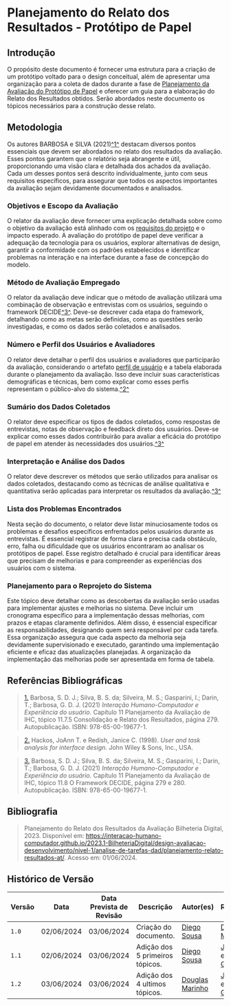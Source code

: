 # Planejamento do Relato dos Resultados - Protótipo de Papel

## <a>Introdução</a>
O propósito deste documento é fornecer uma estrutura para a criação de um protótipo voltado para o design conceitual, além de apresentar uma organização para a coleta de dados durante a fase de [Planejamento da Avaliação do Protótipo de Papel](./planejamentoAvaliacao.md) e oferecer um guia para a elaboração do Relato dos Resultados obtidos. Serão abordados neste documento os tópicos necessários para a construção desse relato.

## <a>Metodologia</a>

Os autores BARBOSA e SILVA (2021)<a id="anchor_1" href="#REF1">^1^</a> destacam diversos pontos essenciais que devem ser abordados no relato dos resultados da avaliação. Esses pontos garantem que o relatório seja abrangente e útil, proporcionando uma visão clara e detalhada dos achados da avaliação. Cada um desses pontos será descrito individualmente, junto com seus requisitos específicos, para assegurar que todos os aspectos importantes da avaliação sejam devidamente documentados e analisados.

### <a>Objetivos e Escopo da Avaliação</a>
O relator da avaliação deve fornecer uma explicação detalhada sobre como o objetivo da avaliação está alinhado com os [requisitos do projeto](https://interacao-humano-computador.github.io/2024.1-CD-MOJ/analise-de-requisitos/analise-de-tarefas/analiseHierarquicaTarefa/) e o impacto esperado. A avaliação do protótipo de papel deve verificar a adequação da tecnologia para os usuários, explorar alternativas de design, garantir a conformidade com os padrões estabelecidos e identificar problemas na interação e na interface durante a fase de concepção do modelo.

### <a>Método de Avaliação Empregado</a>
O relator da avaliação deve indicar que o método de avaliação utilizará uma combinação de observação e entrevistas com os usuários, seguindo o framework DECIDE<a id="anchor_3" href="#REF3">^3^</a>. Deve-se descrever cada etapa do framework, detalhando como as metas serão definidas, como as questões serão investigadas, e como os dados serão coletados e analisados.

### <a>Número e Perfil dos Usuários e Avaliadores</a>
O relator deve detalhar o perfil dos usuários e avaliadores que participarão da avaliação, considerando o artefato [perfil de usuário](https://interacao-humano-computador.github.io/2024.1-CD-MOJ/analise-de-requisitos/perfildeUsuario/) e a tabela elaborada durante o planejamento da avaliação. Isso deve incluir suas características demográficas e técnicas, bem como explicar como esses perfis representam o público-alvo do sistema.<a id="anchor_2" href="#REF2">^2^</a>

### <a>Sumário dos Dados Coletados</a>
O relator deve especificar os tipos de dados coletados, como respostas de entrevistas, notas de observação e feedback direto dos usuários. Deve-se explicar como esses dados contribuirão para avaliar a eficácia do protótipo de papel em atender às necessidades dos usuários.<a id="anchor_3" href="#REF3">^3^</a>

### <a>Interpretação e Análise dos Dados</a>
O relator deve descrever os métodos que serão utilizados para analisar os dados coletados, destacando como as técnicas de análise qualitativa e quantitativa serão aplicadas para interpretar os resultados da avaliação.<a id="anchor_3" href="#REF3">^3^</a>

### <a>Lista dos Problemas Encontrados</a>
Nesta seção do documento, o relator deve listar minuciosamente todos os problemas e desafios específicos enfrentados pelos usuários durante as entrevistas. É essencial registrar de forma clara e precisa cada obstáculo, erro, falha ou dificuldade que os usuários encontraram ao analisar os protótipos de papel. Esse registro detalhado é crucial para identificar áreas que precisam de melhorias e para compreender as experiências dos usuários com o sistema.

### <a>Planejamento para o Reprojeto do Sistema</a>
Este tópico deve detalhar como as descobertas da avaliação serão usadas para implementar ajustes e melhorias no sistema. Deve incluir um cronograma específico para a implementação dessas melhorias, com prazos e etapas claramente definidos. Além disso, é essencial especificar as responsabilidades, designando quem será responsável por cada tarefa. Essa organização assegura que cada aspecto da melhoria seja devidamente supervisionado e executado, garantindo uma implementação eficiente e eficaz das atualizações planejadas. A organização da implementação das melhorias pode ser apresentada em forma de tabela.

## <a>Referências Bibliográficas</a>

> <a id="REF1" href="#anchor_1">1.</a> Barbosa, S. D. J.; Silva, B. S. da; Silveira, M. S.; Gasparini, I.; Darin, T.; Barbosa, G. D. J. (2021) *Interação Humano-Computador e Experiência do usuário.* Capítulo 11 Planejamento da Avaliação de IHC, tópico 11.7.5 Consolidação e Relato dos Resultados, página 279. Autopublicação. ISBN: 978-65-00-19677-1.

> <a id="REF2" href="#anchor_2">2.</a> Hackos, JoAnn T. e Redish, Janice C. (1998). *User and task analysis for interface design.* John Wiley & Sons, Inc., USA.

> <a id="REF3" href="#anchor_3">3.</a> Barbosa, S. D. J.; Silva, B. S. da; Silveira, M. S.; Gasparini, I.; Darin, T.; Barbosa, G. D. J. (2021) *Interação Humano-Computador e Experiência do usuário.* Capítulo 11 Planejamento da Avaliação de IHC, tópico 11.8 O Framework DECIDE, página 279 e 280. Autopublicação. ISBN: 978-65-00-19677-1.

## <a>Bibliografia</a>
> Planejamento do Relato dos Resultados da Avaliação Bilheteria Digital, 2023. Disponível em: <a href="https://requisitos-de-software.github.io/2022.2-MEI/Elicitacao/perfil/">https://interacao-humano-computador.github.io/2023.1-BilheteriaDigital/design-avaliacao-desenvolvimento/nivel-1/analise-de-tarefas-dad/planejamento-relato-resultados-at/</a>. Acesso em: 01/06/2024.

## <a>Histórico de Versão</a>

| Versão| Data | Data Prevista de Revisão| Descrição  | Autor(es)  | Revisor(es) |
| ------- | ------ | ------ | ------- | -------- | -------- |
| `1.0` | 02/06/2024 | 03/06/2024 | Criação do documento. | [Diego Sousa](https://github.com/DiegoSousaLeite)| [Douglas Marinho](https://github.com/M4RINH0) |
| `1.1` | 02/06/2024 | 03/06/2024 | Adição dos 5 primeiros tópicos. | [Diego Sousa](https://github.com/DiegoSousaLeite)| [João Artur](https://github.com/joao-artl) e [Luiz Gustavo](https://gith3ub.com/LuizGust4vo) |
| `1.2` | 03/06/2024 | 03/06/2024 | Adição dos 4 ultimos tópicos. | [Douglas Marinho](https://github.com/M4RINH0)| [João Artur](https://github.com/joao-artl) e [Luiz Gustavo](https://gith3ub.com/LuizGust4vo) |